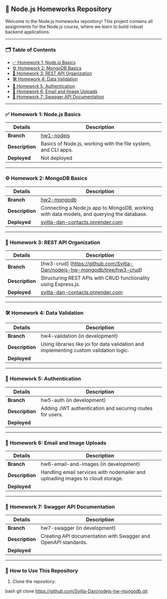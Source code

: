 ## 🏫 **Node.js Homeworks Repository**

Welcome to the Node.js homeworks repository! This project contains all assignments for the Node.js course, where we learn to build robust backend applications.

---

### 🗂 **Table of Contents**

- [✅ Homework 1: Node.js Basics](#homework-1-nodejs-basics)
- [⚙️ Homework 2: MongoDB Basics](#homework-2-mongodb-basics)
- [🔧 Homework 3: REST API Organization](#homework-3-rest-api-organization)
- [🛠 Homework 4: Data Validation](#homework-4-data-validation)
- [🔑 Homework 5: Authentication](#homework-5-authentication)
- [📧 Homework 6: Email and Image Uploads](#homework-6-email-and-image-uploads)
- [📜 Homework 7: Swagger API Documentation](#homework-7-swagger-api-documentation)

---

### ✅ **Homework 1: Node.js Basics**

| **Details**     | **Description**                                                               |
| --------------- | ----------------------------------------------------------------------------- |
| **Branch**      | [hw1-nodejs](https://github.com/Svitla-Dan/nodejs-hw-mongodb/tree/hw1-nodejs) |
| **Description** | Basics of Node.js, working with the file system, and CLI apps.                |
| **Deployed**    | Not deployed                                                                  |

---

### ⚙️ **Homework 2: MongoDB Basics**

| **Details**     | **Description**                                                                           |
| --------------- | ----------------------------------------------------------------------------------------- |
| **Branch**      | [hw2-mongodb](https://github.com/Svitla-Dan/nodejs-hw-mongodb/tree/hw2-mongodb)           |
| **Description** | Connecting a Node.js app to MongoDB, working with data models, and querying the database. |
| **Deployed**    | [svitla-dan-contacts.onrender.com](https://svitla-dan-contacts.onrender.com)              |

---

### 🔧 **Homework 3: REST API Organization**

| **Details**     | **Description**                                                 |
| --------------- | --------------------------------------------------------------- |
| **Branch**      | [hw3-crud] (https://github.com/Svitla-Dan/nodejs-hw-mongodb/tree/hw3-crud)            |
| **Description** | Structuring REST APIs with CRUD functionality using Express.js. |
| **Deployed**    | [svitla-dan-contacts.onrender.com](https://svitla-dan-contacts.onrender.com)          |

---

### 🛠 **Homework 4: Data Validation**

| **Details**     | **Description**                                                                        |
| --------------- | -------------------------------------------------------------------------------------- |
| **Branch**      | hw4-validation (in development)                                                        |
| **Description** | Using libraries like joi for data validation and implementing custom validation logic. |
| **Deployed**    |                                                                                        |

---

### 🔑 **Homework 5: Authentication**

| **Details**     | **Description**                                          |
| --------------- | -------------------------------------------------------- |
| **Branch**      | hw5-auth (in development)                                |
| **Description** | Adding JWT authentication and securing routes for users. |
| **Deployed**    |                                                          |

---

### 📧 **Homework 6: Email and Image Uploads**

| **Details**     | **Description**                                                                |
| --------------- | ------------------------------------------------------------------------------ |
| **Branch**      | hw6-email-and-images (in development)                                          |
| **Description** | Handling email services with nodemailer and uploading images to cloud storage. |
| **Deployed**    |                                                                                |

---

### 📜 **Homework 7: Swagger API Documentation**

| **Details**     | **Description**                                                |
| --------------- | -------------------------------------------------------------- |
| **Branch**      | hw7-swagger (in development)                                   |
| **Description** | Creating API documentation with Swagger and OpenAPI standards. |
| **Deployed**    |                                                                |

---

### 📝 **How to Use This Repository**

1. Clone the repository:

bash
git clone https://github.com/Svitla-Dan/nodejs-hw-mongodb.git
